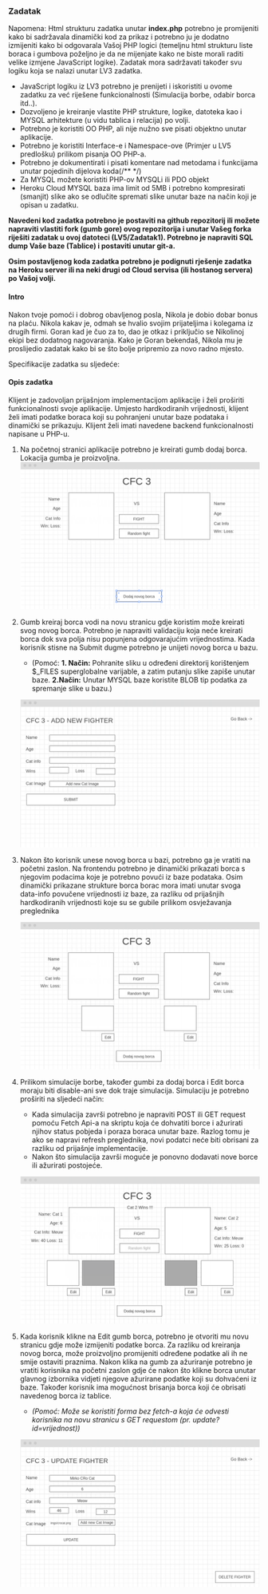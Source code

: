 ### Zadatak

Napomena: Html strukturu zadatka unutar **index.php** potrebno je promijeniti kako bi sadržavala dinamički kod za prikaz i potrebno ju je dodatno izmijeniti kako bi odgovarala Vašoj PHP logici (temeljnu html strukturu liste boraca i gumbova poželjno je da ne mijenjate kako ne biste morali raditi velike izmjene JavaScript logike). Zadatak mora sadržavati također svu logiku koja se nalazi unutar LV3 zadatka.

- JavaScript logiku iz LV3 potrebno je prenijeti i iskoristiti u ovome zadatku za već riješene funkcionalnosti (Simulacija borbe, odabir borca itd..).
- Dozvoljeno je kreiranje vlastite PHP strukture, logike, datoteka kao i MYSQL arhitekture (u vidu tablica i relacija) po volji.
- Potrebno je koristiti OO PHP, ali nije nužno sve pisati objektno unutar aplikacije.
- Potrebno je koristiti Interface-e i Namespace-ove (Primjer u LV5 predlošku) prilikom pisanja OO PHP-a.
- Potrebno je dokumentirati i pisati komentare nad metodama i funkcijama unutar pojedinih dijelova koda(/** */) 
- Za MYSQL možete koristiti PHP-ov MYSQLi ili PDO objekt
- Heroku Cloud MYSQL baza ima limit od 5MB i potrebno kompresirati (smanjit) slike ako se odlučite spremati slike unutar baze na način koji je opisan u zadatku.

**Navedeni kod zadatka potrebno je postaviti na github repozitorij ili možete napraviti vlastiti fork (gumb gore) ovog repozitorija i unutar Vašeg forka riješiti zadatak u ovoj datoteci (LV5/Zadatak1). Potrebno je napraviti SQL dump Vaše baze (Tablice) i postaviti unutar git-a.**

**Osim postavljenog koda zadatka potrebno je podignuti rješenje zadatka na Heroku server ili na neki drugi od Cloud servisa (ili hostanog servera) po Vašoj volji.**


#### Intro

Nakon tvoje pomoći i dobrog obavljenog posla, Nikola je dobio dobar bonus na plaću. Nikola kakav je, odmah se hvalio svojim prijateljima i kolegama iz drugih firmi. Goran kad je čuo za to, dao je otkaz i priključio se Nikolinoj ekipi bez dodatnog nagovaranja. Kako je Goran bekendaš, Nikola mu je proslijedio zadatak kako bi se što bolje pripremio za novo radno mjesto.

Specifikacije zadatka su sljedeće:


#### Opis zadatka

Klijent je zadovoljan prijašnjom implementacijom aplikacije i želi proširiti funkcionalnosti svoje aplikacije. Umjesto hardkodiranih vrijednosti, klijent želi imati podatke boraca koji su pohranjeni unutar baze podataka i dinamički se prikazuju. Klijent želi imati navedene backend funkcionalnosti napisane u PHP-u.

1. Na početnoj stranici aplikacije potrebno je kreirati gumb dodaj borca. Lokacija gumba je proizvoljna.
    ![01](./docs/01.png)

2. Gumb kreiraj borca vodi na novu stranicu gdje koristim može kreirati svog novog borca. Potrebno je napraviti validaciju koja neće kreirati borca dok sva polja nisu popunjena odgovarajućim vrijednostima. Kada korisnik stisne na Submit dugme potrebno je unijeti novog borca u bazu. 
   - (Pomoć: **1. Način:** Pohranite sliku u određeni direktorij korištenjem $_FILES superglobalne varijable, a zatim putanju slike zapiše unutar baze. **2.Način:** Unutar MYSQL baze koristite BLOB tip podatka za spremanje slike u bazu.)
  
   ![02](./docs/02.png)

3. Nakon što korisnik unese novog borca u bazi, potrebno ga je vratiti na početni zaslon. Na frontendu potrebno je dinamički prikazati borca s njegovim podacima koje je potrebno povući iz baze podataka. Osim dinamički prikazane strukture borca borac mora imati unutar svoga data-info povučene vrijednosti iz baze, za razliku od prijašnjih hardkodiranih vrijednosti koje su se gubile prilikom osvježavanja preglednika
   
   ![03](./docs/03.png)

4. Prilikom simulacije borbe, također gumbi za dodaj borca i Edit borca moraju biti disable-ani sve dok traje simulacija. Simulaciju je potrebno proširiti na sljedeći način:
    - Kada simulacija završi potrebno je napraviti POST ili GET request pomoću Fetch Api-a na skriptu koja će dohvatiti borce i ažurirati njihov status pobjeda i poraza boraca unutar baze. Razlog tomu je ako se napravi refresh preglednika, novi podatci neće biti obrisani za razliku od prijašnje implementacije.
    - Nakon što simulacija završi moguće je ponovno dodavati nove borce ili ažurirati postojeće.

    ![04](./docs/04.png)


5. Kada korisnik klikne na Edit gumb borca, potrebno je otvoriti mu novu stranicu gdje može izmijeniti podatke borca. Za razliku od kreiranja novog borca, može proizvoljno promijeniti određene podatke ali ih ne smije ostaviti praznima. Nakon klika na gumb za ažuriranje potrebno je vratiti korisnika na početni zaslon gdje će nakon što klikne borca unutar glavnog izbornika vidjeti njegove ažurirane podatke koji su dohvaćeni iz baze. Također korisnik ima mogućnost brisanja borca koji će obrisati navedenog borca iz tablice.
    - *(Pomoć: Može se koristiti forma bez fetch-a koja će odvesti korisnika na novu stranicu s GET requestom (pr. update?id=vrijednost))*
  
    ![06](./docs/06.png)


